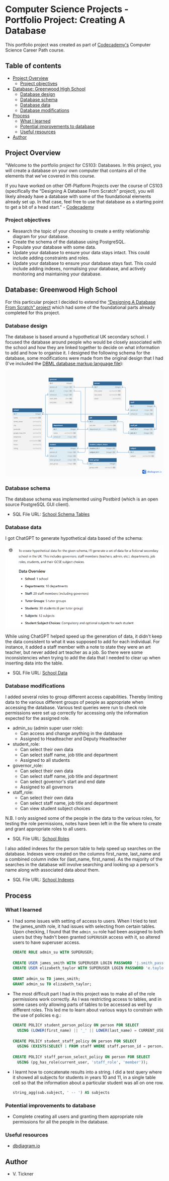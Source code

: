 # Computer Science Projects - Portfolio Project: Creating A Database

This portfolio project was created as part of [Codecademy's](https://www.codecademy.com) Computer Science Career Path course.

## Table of contents

- [Project Overview](#project-overview)
  - [Project objectives](#project-objectives)
- [Database: Greenwood High School](#database-greenwood-high-school)
  - [Database design](#database-design)
  - [Database schema](#database-schema)
  - [Database data](#database-data)
  - [Database modifications](#database-modifications)
- [Process](#process)
  - [What I learned](#what-i-learned)
  - [Potential improvements to database](#potential-improvements-to-database)
  - [Useful resources](#useful-resources)
- [Author](#author)

## Project Overview

"Welcome to the portfolio project for CS103: Databases. In this project, you will create a database on your own computer that contains all of the elements that we’ve covered in this course.

If you have worked on other Off-Platform Projects over the course of CS103 (specifically the “Designing A Database From Scratch” project), you will likely already have a database with some of the foundational elements already set up. In that case, feel free to use that database as a starting point to get a bit of a head start." - [Codecademy](https://www.codecademy.com)

### Project objectives

- Research the topic of your choosing to create a entity relationship diagram for your database.
- Create the schema of the database using PostgreSQL.
- Populate your database with some data.
- Update your database to ensure your data stays intact. This could include adding constraints and roles.
- Update your database to ensure your database stays fast. This could include adding indexes, normalising your database, and actively monitoring and maintaining your database.

## Database: Greenwood High School

For this particular project I decided to extend the [“Designing A Database From Scratch” project](https://github.com/VTickner/codecademy-computer-science?tab=readme-ov-file#designing-a-database-from-scratch) which had some of the foundational parts already completed for this project.

### Database design

The database is based around a hypothetical UK secondary school. I focused the database around people who would be closely associated with the school and how they are linked together to decide on what information to add and how to organise it. I designed the following schema for the database, some modifications were made from the original design that I had (I've included the [DBML database markup language file](./school.dbml)):

![Schema for school database tables](./schema_school.png)

### Database schema

The database schema was implemented using Postbird (which is an open source PostgreSQL GUI client).

- SQL File URL: [School Schema Tables](./school_schema_tables.sql)

### Database data

I got ChatGPT to generate hypothetical data based of the schema:

![Generated hypothetical data for school database tables](./chatgpt_school_generated_data.jpg)

While using ChatGPT helped speed up the generation of data, it didn't keep the data consistent to what it was supposed to add for each individual. For instance, it added a staff member with a note to state they were an art teacher, but never added art teacher as a job. So there were some inconsistencies when trying to add the data that I needed to clear up when inserting data into the table.

- SQL File URL: [School Data](./school_data.sql)

### Database modifications

I added several roles to group different access capabilities. Thereby limiting data to the various different groups of people as appropriate when accessing the database. Various test queries were run to check role permissions were set up correctly for accessing only the information expected for the assigned role.

- admin_su (admin super user role):
  - Can access and change anything in the database
  - Assigned to Headteacher and Deputy Headteacher
- student_role:
  - Can select their own data
  - Can select staff name, job title and department
  - Assigned to all students
- governor_role:
  - Can select their own data
  - Can select staff name, job title and department
  - Can select governor's start and end date
  - Assigned to all governors
- staff_role:
  - Can select their own data
  - Can select staff name, job title and department
  - Can view student subject choices

N.B. I only assigned some of the people in the data to the various roles, for testing the role permissions, notes have been left in the file where to create and grant appropriate roles to all users.

- SQL File URL: [School Roles](./school_roles.sql)

I also added indexes for the person table to help speed up searches on the database. Indexes were created on the columns first_name, last_name and a combined column index for (last_name, first_name). As the majority of the searches in the database will involve searching and looking up a person's name along with associated data about them.

- SQL File URL: [School Indexes](./school_indexes.sql)

## Process

### What I learned

- I had some issues with setting of access to users. When I tried to test the james_smith role, it had issues with selecting from certain tables. Upon checking, I found that the `admin_su` role had been assigned to both users but they hadn't been granted `SUPERUSER` access with it, so altered users to have superuser access.

  ```sql
  CREATE ROLE admin_su WITH SUPERUSER;

  CREATE USER james_smith WITH SUPERUSER LOGIN PASSWORD 'j.smith_password';
  CREATE USER elizabeth_taylor WITH SUPERUSER LOGIN PASSWORD 'e.taylor_password';

  GRANT admin_su TO james_smith;
  GRANT admin_su TO elizabeth_taylor;
  ```

- The most difficult part I had in this project was to make all of the role permissions work correctly. As I was restricting access to tables, and in some cases only allowing parts of tables to be accessed as well by different roles. This led me to learn about various ways to constrain with the use of policies e.g.:

  ```sql
  CREATE POLICY student_person_policy ON person FOR SELECT
    USING (LOWER(first_name) || '_' || LOWER(last_name) = CURRENT_USER);

  CREATE POLICY student_staff_policy ON person FOR SELECT
    USING (EXISTS(SELECT 1 FROM staff WHERE staff.person_id = person.id));

  CREATE POLICY staff_person_select_policy ON person FOR SELECT
    USING (pg_has_role(current_user, 'staff_role', 'member'));
  ```

- I learnt how to concatenate results into a string. I did a test query where it showed all subjects for students in years 10 and 11, in a single table cell so that the information about a particular student was all on one row.

  ```sql
  string_agg(sub.subject, ' -- ') AS subjects
  ```

### Potential improvements to database

- Complete creating all users and granting them appropriate role permissions for all the people in the database.

### Useful resources

- [dbdiagram.io](https://dbdiagram.io/home)

## Author

- V. Tickner
